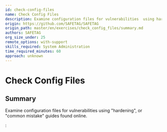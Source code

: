 ```yaml
---
id: check-config-files
name: Check Config Files
description: Examine configuration files for vulnerabilities  using hardening, or common mistake guides found...
origin: https://github.com/SAFETAG/SAFETAG
origin_path: master/en/exercises/check_config_files/summary.md
authors: SAFETAG
org_size_under: 25
remote_options: with-support
skills_required: System Administration
time_required_minutes: 60
approach: unknown
---
```

# Check Config Files

## Summary

Examine configuration files for vulnerabilities  using "hardening", or "common mistake" guides found online.










:[](../references/footnotes.md)
